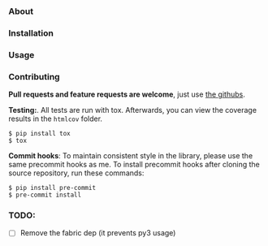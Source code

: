 ### About

### Installation

### Usage

### Contributing

**Pull requests and feature requests are welcome**, just use [the githubs](https://github.com/mattvonrocketstein/ansible-roles/).

**Testing:**.   All tests are run with tox.  Afterwards, you can view the coverage results in the `htmlcov` folder.

    $ pip install tox
    $ tox


**Commit hooks**: To maintain consistent style in the library, please use the same precommit hooks as me.  To install precommit hooks after cloning the source repository, run these commands:

    $ pip install pre-commit
    $ pre-commit install

### TODO:

- [ ] Remove the fabric dep (it prevents py3 usage)
